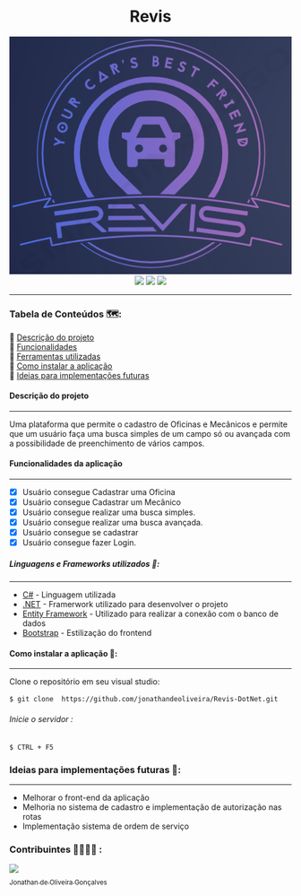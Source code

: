 <h1 align="center">Revis </h1>

<div align="center"><img src="/Content/images/Revis.png"></div>

<div align="center">
  <img src="https://img.shields.io/badge/.NET-5C2D91?style=for-the-badge&logo=.net&logoColor=white"> 
  <img src="https://img.shields.io/badge/c%23-%23239120.svg?style=for-the-badge&logo=c-sharp&logoColor=white">
  <img align="justify" src=https://img.shields.io/badge/Status-Em%20desenvolvimento-brightgreen> 

</div>

____
### <p align="justify"> Tabela de Conteúdos 🗺️: </p>
  🔹	[Descrição do projeto](#descrição-do-projeto) </br>
  🔹	[Funcionalidades](#funcionalidades)</br>
  🔹	[Ferramentas utilizadas](#gems-utilizadas)</br>
  🔹	[Como instalar a aplicação](#como-instalar-a-aplicação)</br>
  🔹	[Ideias para implementações futuras](#ideias-para-implementações-futuras)</br>

  #### <p align="justify"> Descrição do projeto </p>
___
  Uma plataforma que permite o cadastro de Oficinas e Mecânicos e permite que um usuário faça uma busca simples  de um campo só ou avançada com a possibilidade de preenchimento de vários campos.

  #### <p align="justify"> Funcionalidades da aplicação </p>
___

  - [X] Usuário consegue Cadastrar uma Oficina
  - [x] Usuário consegue Cadastrar um Mecânico
  - [X] Usuário consegue realizar uma busca simples.
  - [X] Usuário consegue realizar uma busca avançada.
  - [x] Usuário consegue se cadastrar
  - [X] Usuário consegue fazer Login.

 ##### <p align="justify"> Linguagens e Frameworks utilizados :gem:: </p>
___
- [C#](https://learn.microsoft.com/pt-br/dotnet/csharp/tour-of-csharp/) - Linguagem utilizada
- [.NET](https://learn.microsoft.com/pt-br/dotnet/framework/get-started/) - Framerwork utilizado para desenvolver o projeto
- [Entity Framework](https://github.com/rspec/rspec-rails) - Utilizado para realizar a conexão com o banco de dados
- [Bootstrap](https://getbootstrap.com) - Estilização do frontend



####  <p align="justify"> Como instalar a aplicação 🔌: </p>
___

Clone o repositório em seu visual studio: 

    $ git clone  https://github.com/jonathandeoliveira/Revis-DotNet.git


###### Inicie o servidor :

    $ CTRL + F5


### Ideias para implementações futuras 📖:
___
* Melhorar o front-end da aplicação
* Melhoria no sistema de cadastro e implementação de autorização nas rotas
* Implementação sistema de ordem de serviço

### Contribuintes 👨‍💻👩‍💻 : 

[<img src="https://avatars.githubusercontent.com/u/56161566?v=4v" width=115><br><sub>Jonathan de Oliveira Gonçalves</sub>](https://github.com/jonathandeoliveira) 
